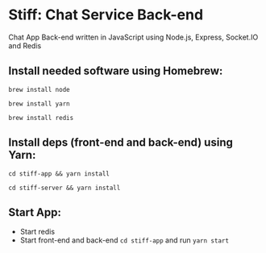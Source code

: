 # Stiff: Chat Service Back-end

Chat App Back-end written in JavaScript using Node.js, Express, Socket.IO and Redis

## Install needed software using Homebrew:
`brew install node`

`brew install yarn`

`brew install redis`

## Install deps (front-end and back-end) using Yarn:

`cd stiff-app && yarn install`

`cd stiff-server && yarn install`

## Start App:

* Start redis
* Start front-end and back-end `cd stiff-app` and run `yarn start`
